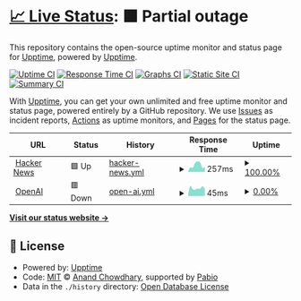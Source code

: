 # [📈 Live Status](https://status.mp.cloudns.ch): <!--live status--> **🟧 Partial outage**

This repository contains the open-source uptime monitor and status page for [Upptime](https://upptime.js.org), powered by [Upptime](https://github.com/upptime/upptime).

[![Uptime CI](https://github.com/somehow22/upptime/workflows/Uptime%20CI/badge.svg)](https://github.com/somehow22/upptime/actions?query=workflow%3A%22Uptime+CI%22)
[![Response Time CI](https://github.com/somehow22/upptime/workflows/Response%20Time%20CI/badge.svg)](https://github.com/somehow22/upptime/actions?query=workflow%3A%22Response+Time+CI%22)
[![Graphs CI](https://github.com/somehow22/upptime/workflows/Graphs%20CI/badge.svg)](https://github.com/somehow22/upptime/actions?query=workflow%3A%22Graphs+CI%22)
[![Static Site CI](https://github.com/somehow22/upptime/workflows/Static%20Site%20CI/badge.svg)](https://github.com/somehow22/upptime/actions?query=workflow%3A%22Static+Site+CI%22)
[![Summary CI](https://github.com/somehow22/upptime/workflows/Summary%20CI/badge.svg)](https://github.com/somehow22/upptime/actions?query=workflow%3A%22Summary+CI%22)

With [Upptime](https://upptime.js.org), you can get your own unlimited and free uptime monitor and status page, powered entirely by a GitHub repository. We use [Issues](https://github.com/upptime/upptime/issues) as incident reports, [Actions](https://github.com/somehow22/upptime/actions) as uptime monitors, and [Pages](https://status.mp.cloudns.ch) for the status page.

<!--start: status pages-->
<!-- This summary is generated by Upptime (https://github.com/upptime/upptime) -->
<!-- Do not edit this manually, your changes will be overwritten -->
<!-- prettier-ignore -->
| URL | Status | History | Response Time | Uptime |
| --- | ------ | ------- | ------------- | ------ |
| <img alt="" src="https://icons.duckduckgo.com/ip3/news.ycombinator.com.ico" height="13"> [Hacker News](https://news.ycombinator.com) | 🟩 Up | [hacker-news.yml](https://github.com/somehow22/upptime/commits/HEAD/history/hacker-news.yml) | <details><summary><img alt="Response time graph" src="./graphs/hacker-news/response-time-week.png" height="20"> 257ms</summary><br><a href="https://status.nxapi.us.kg/history/hacker-news"><img alt="Response time 268" src="https://img.shields.io/endpoint?url=https%3A%2F%2Fraw.githubusercontent.com%2Fsomehow22%2Fupptime%2FHEAD%2Fapi%2Fhacker-news%2Fresponse-time.json"></a><br><a href="https://status.nxapi.us.kg/history/hacker-news"><img alt="24-hour response time 328" src="https://img.shields.io/endpoint?url=https%3A%2F%2Fraw.githubusercontent.com%2Fsomehow22%2Fupptime%2FHEAD%2Fapi%2Fhacker-news%2Fresponse-time-day.json"></a><br><a href="https://status.nxapi.us.kg/history/hacker-news"><img alt="7-day response time 257" src="https://img.shields.io/endpoint?url=https%3A%2F%2Fraw.githubusercontent.com%2Fsomehow22%2Fupptime%2FHEAD%2Fapi%2Fhacker-news%2Fresponse-time-week.json"></a><br><a href="https://status.nxapi.us.kg/history/hacker-news"><img alt="30-day response time 268" src="https://img.shields.io/endpoint?url=https%3A%2F%2Fraw.githubusercontent.com%2Fsomehow22%2Fupptime%2FHEAD%2Fapi%2Fhacker-news%2Fresponse-time-month.json"></a><br><a href="https://status.nxapi.us.kg/history/hacker-news"><img alt="1-year response time 268" src="https://img.shields.io/endpoint?url=https%3A%2F%2Fraw.githubusercontent.com%2Fsomehow22%2Fupptime%2FHEAD%2Fapi%2Fhacker-news%2Fresponse-time-year.json"></a></details> | <details><summary><a href="https://status.nxapi.us.kg/history/hacker-news">100.00%</a></summary><a href="https://status.nxapi.us.kg/history/hacker-news"><img alt="All-time uptime 100.00%" src="https://img.shields.io/endpoint?url=https%3A%2F%2Fraw.githubusercontent.com%2Fsomehow22%2Fupptime%2FHEAD%2Fapi%2Fhacker-news%2Fuptime.json"></a><br><a href="https://status.nxapi.us.kg/history/hacker-news"><img alt="24-hour uptime 100.00%" src="https://img.shields.io/endpoint?url=https%3A%2F%2Fraw.githubusercontent.com%2Fsomehow22%2Fupptime%2FHEAD%2Fapi%2Fhacker-news%2Fuptime-day.json"></a><br><a href="https://status.nxapi.us.kg/history/hacker-news"><img alt="7-day uptime 100.00%" src="https://img.shields.io/endpoint?url=https%3A%2F%2Fraw.githubusercontent.com%2Fsomehow22%2Fupptime%2FHEAD%2Fapi%2Fhacker-news%2Fuptime-week.json"></a><br><a href="https://status.nxapi.us.kg/history/hacker-news"><img alt="30-day uptime 100.00%" src="https://img.shields.io/endpoint?url=https%3A%2F%2Fraw.githubusercontent.com%2Fsomehow22%2Fupptime%2FHEAD%2Fapi%2Fhacker-news%2Fuptime-month.json"></a><br><a href="https://status.nxapi.us.kg/history/hacker-news"><img alt="1-year uptime 100.00%" src="https://img.shields.io/endpoint?url=https%3A%2F%2Fraw.githubusercontent.com%2Fsomehow22%2Fupptime%2FHEAD%2Fapi%2Fhacker-news%2Fuptime-year.json"></a></details>
| <img alt="" src="https://icons.duckduckgo.com/ip3/api.openai.com.ico" height="13"> [OpenAI](https://api.openai.com) | 🟥 Down | [open-ai.yml](https://github.com/somehow22/upptime/commits/HEAD/history/open-ai.yml) | <details><summary><img alt="Response time graph" src="./graphs/open-ai/response-time-week.png" height="20"> 45ms</summary><br><a href="https://status.nxapi.us.kg/history/open-ai"><img alt="Response time 47" src="https://img.shields.io/endpoint?url=https%3A%2F%2Fraw.githubusercontent.com%2Fsomehow22%2Fupptime%2FHEAD%2Fapi%2Fopen-ai%2Fresponse-time.json"></a><br><a href="https://status.nxapi.us.kg/history/open-ai"><img alt="24-hour response time 41" src="https://img.shields.io/endpoint?url=https%3A%2F%2Fraw.githubusercontent.com%2Fsomehow22%2Fupptime%2FHEAD%2Fapi%2Fopen-ai%2Fresponse-time-day.json"></a><br><a href="https://status.nxapi.us.kg/history/open-ai"><img alt="7-day response time 45" src="https://img.shields.io/endpoint?url=https%3A%2F%2Fraw.githubusercontent.com%2Fsomehow22%2Fupptime%2FHEAD%2Fapi%2Fopen-ai%2Fresponse-time-week.json"></a><br><a href="https://status.nxapi.us.kg/history/open-ai"><img alt="30-day response time 47" src="https://img.shields.io/endpoint?url=https%3A%2F%2Fraw.githubusercontent.com%2Fsomehow22%2Fupptime%2FHEAD%2Fapi%2Fopen-ai%2Fresponse-time-month.json"></a><br><a href="https://status.nxapi.us.kg/history/open-ai"><img alt="1-year response time 47" src="https://img.shields.io/endpoint?url=https%3A%2F%2Fraw.githubusercontent.com%2Fsomehow22%2Fupptime%2FHEAD%2Fapi%2Fopen-ai%2Fresponse-time-year.json"></a></details> | <details><summary><a href="https://status.nxapi.us.kg/history/open-ai">0.00%</a></summary><a href="https://status.nxapi.us.kg/history/open-ai"><img alt="All-time uptime 0.00%" src="https://img.shields.io/endpoint?url=https%3A%2F%2Fraw.githubusercontent.com%2Fsomehow22%2Fupptime%2FHEAD%2Fapi%2Fopen-ai%2Fuptime.json"></a><br><a href="https://status.nxapi.us.kg/history/open-ai"><img alt="24-hour uptime 0.00%" src="https://img.shields.io/endpoint?url=https%3A%2F%2Fraw.githubusercontent.com%2Fsomehow22%2Fupptime%2FHEAD%2Fapi%2Fopen-ai%2Fuptime-day.json"></a><br><a href="https://status.nxapi.us.kg/history/open-ai"><img alt="7-day uptime 0.00%" src="https://img.shields.io/endpoint?url=https%3A%2F%2Fraw.githubusercontent.com%2Fsomehow22%2Fupptime%2FHEAD%2Fapi%2Fopen-ai%2Fuptime-week.json"></a><br><a href="https://status.nxapi.us.kg/history/open-ai"><img alt="30-day uptime 0.00%" src="https://img.shields.io/endpoint?url=https%3A%2F%2Fraw.githubusercontent.com%2Fsomehow22%2Fupptime%2FHEAD%2Fapi%2Fopen-ai%2Fuptime-month.json"></a><br><a href="https://status.nxapi.us.kg/history/open-ai"><img alt="1-year uptime 0.00%" src="https://img.shields.io/endpoint?url=https%3A%2F%2Fraw.githubusercontent.com%2Fsomehow22%2Fupptime%2FHEAD%2Fapi%2Fopen-ai%2Fuptime-year.json"></a></details>

<!--end: status pages-->

[**Visit our status website →**](https://status.mp.cloudns.ch)

## 📄 License

- Powered by: [Upptime](https://github.com/upptime/upptime)
- Code: [MIT](./LICENSE) © [Anand Chowdhary](https://anandchowdhary.com), supported by [Pabio](https://pabio.com)
- Data in the `./history` directory: [Open Database License](https://opendatacommons.org/licenses/odbl/1-0/)
